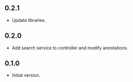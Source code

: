 ## 0.2.1
- Update libraries.

## 0.2.0
- Add search service to controller and modify annotations.

## 0.1.0
- Initial version.
